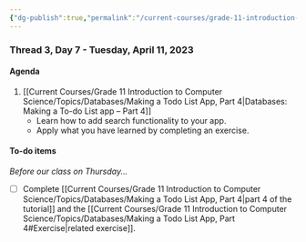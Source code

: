 ```yaml
---
{"dg-publish":true,"permalink":"/current-courses/grade-11-introduction-to-computer-science/section-2/thread-3/day-7/","dgHomeLink":false}
---
```


### Thread 3, Day 7 - Tuesday, April 11, 2023

#### Agenda

1. [[Current Courses/Grade 11 Introduction to Computer Science/Topics/Databases/Making a Todo List App, Part 4|Databases: Making a To-do List app – Part 4]]
	- Learn how to add search functionality to your app.
	- Apply what you have learned by completing an exercise.
	  
#### To-do items
*Before our class on Thursday...*
- [ ] Complete [[Current Courses/Grade 11 Introduction to Computer Science/Topics/Databases/Making a Todo List App, Part 4|part 4 of the tutorial]] and the [[Current Courses/Grade 11 Introduction to Computer Science/Topics/Databases/Making a Todo List App, Part 4#Exercise|related exercise]].